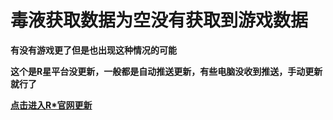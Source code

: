 # 毒液获取数据为空没有获取到游戏数据

**有没有游戏更了但是也出现这种情况的可能**

**这个是R星平台没更新，一般都是自动推送更新，有些电脑没收到推送，手动更新就行了**

[**点击进入R\*官网更新**](https://socialclub.rockstargames.com/rockstar-games-launcher)
